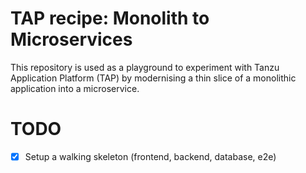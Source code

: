 # TAP recipe: Monolith to Microservices

This repository is used as a playground to experiment with Tanzu Application Platform (TAP) by modernising a thin slice
of a monolithic application into a microservice.

# TODO

- [x] Setup a walking skeleton (frontend, backend, database, e2e)
